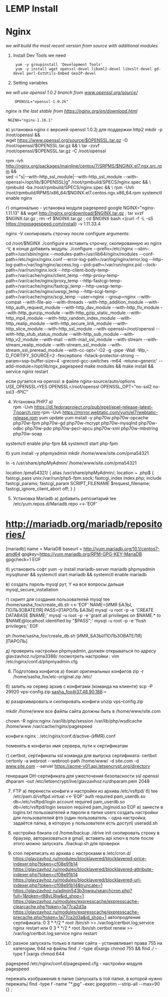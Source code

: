 LEMP Install
========================
# Nginx

*we will build the most recent version from source with additional modules*  

1. Install Dev Tools we need

		yum -y groupinstall 'Development Tools'
		yum -y install wget openssl-devel libxml2-devel libxslt-devel gd-devel perl-ExtUtils-Embed GeoIP-devel
		

 2. Setting variables  

*we will use openssl 1.0.2 branch from www.openssl.org/source/* 

		OPENSSL="openssl-1.0.2k"
*nginx is the last stable from https://nginx.org/en/download.html* 
	
	 NGINX="nginx-1.16.1"
 
  
 в) установка nginx с версией openssl 1.0.2j для поддержки http2
 mkdir -p /root/openssl && \
 wget https://www.openssl.org/source/$OPENSSL.tar.gz -O /root/openssl/$OPENSSL.tar.gz && \
 tar -zxvf /root/openssl/$OPENSSL.tar.gz -C /root/openssl
   
 rpm -ivh http://nginx.org/packages/mainline/centos/7/SRPMS/$NGINX.el7.ngx.src.rpm && \
 sed -i "s|--with-http_ssl_module|--with-http_ssl_module --with-openssl=/opt/lib/$OPENSSL|g" /root/rpmbuild/SPECS/nginx.spec && \
 rpmbuild -ba /root/rpmbuild/SPECS/nginx.spec && \
 rpm -Uvh /root/rpmbuild/RPMS/x86_64/$NGINX.el7.centos.ngx.x86_64.rpm
 systemctl enable nginx
 
  
 
  
 г) опционально - установка модуля pagespeed google
 NGINX="nginx-1.11.13" && wget http://nginx.org/download/$NGINX.tar.gz ; tar xvzf $NGINX.tar.gz ; rm -rf $NGINX.tar.gz ; cd $NGINX
 bash <(curl -f -L -sS https://ngxpagespeed.com/install) -v 1.11.33.4
 
  
 nginx -V
 скопировать строчку после configure arguments:
  
 cd /root/$NGINX
 ./configure и вставить строчку, скопированную из nginx -V, в конце добавить модуль:
 ./configure --prefix=/etc/nginx --sbin-path=/usr/sbin/nginx --modules-path=/usr/lib64/nginx/modules --conf-path=/etc/nginx/nginx.conf --error-log-path=/var/log/nginx/error.log --http-log-path=/var/log/nginx/access.log --pid-path=/var/run/nginx.pid --lock-path=/var/run/nginx.lock --http-client-body-temp-path=/var/cache/nginx/client_temp --http-proxy-temp-path=/var/cache/nginx/proxy_temp --http-fastcgi-temp-path=/var/cache/nginx/fastcgi_temp --http-uwsgi-temp-path=/var/cache/nginx/uwsgi_temp --http-scgi-temp-path=/var/cache/nginx/scgi_temp --user=nginx --group=nginx --with-compat --with-file-aio --with-threads --with-http_addition_module --with-http_auth_request_module --with-http_dav_module --with-http_flv_module --with-http_gunzip_module --with-http_gzip_static_module --with-http_mp4_module --with-http_random_index_module --with-http_realip_module --with-http_secure_link_module --with-http_slice_module --with-http_ssl_module --with-openssl=/root/openssl --with-http_stub_status_module --with-http_sub_module --with-http_v2_module --with-mail --with-mail_ssl_module --with-stream --with-stream_realip_module --with-stream_ssl_module --with-stream_ssl_preread_module --with-cc-opt='-O2 -g -pipe -Wall -Wp,-D_FORTIFY_SOURCE=2 -fexceptions -fstack-protector-strong --param=ssp-buffer-size=4 -grecord-gcc-switches -m64 -mtune=generic' --add-module=/opt/lib/ngx_pagespeed
 make modules && make install && service nginx restart  
 
  
 если ругается на openssl:
 в файле nginx-source/auto/options
 USE_OPENSSL=YES OPENSSL=/root/openssl OPENSSL_OPT="no-ssl2 no-ssl3 -fPIC"
 
  
 
  
 4) Установка PHP7
 а)  
 rpm -Uvh https://dl.fedoraproject.org/pub/epel/epel-release-latest-7.noarch.rpm
 rpm -Uvh https://mirror.webtatic.com/yum/el7/webtatic-release.rpm
 yum update
 yum install -y php70w php70w-opcache php70w-fpm php70w-gd php70w-mcrypt php70w-mysqlnd php70w-odbc php70w-pdo php70w-pecl-apcu php70w-xml php70w-mbstring  php70w-soap  
 
  
 systemctl enable php-fpm && systemctl start php-fpm
 
  
 б)
 yum install -y phpmyadmin
 mkdir /home/www/site.com/pma54321
 
  
 ln -s /usr/share/phpMyAdmin/ /home/www/site.com/pma54321
 
  
 location /pma54321/ {
         alias /usr/share/phpMyAdmin/;
         location ~ \.php$ {
                 fastcgi_pass unix:/var/run/php5-fpm.sock;
                 fastcgi_index index.php;
                 include fastcgi_params;
                 fastcgi_param SCRIPT_FILENAME $request_filename;
                 fastcgi_ignore_client_abort off;
                 }
 }
 
  
 5) Установка Mariadb
 а) добавить репозитарий
 tee /etc/yum.repos.d/Mariadb.repo <<-'EOF'
 # http://mariadb.org/mariadb/repositories/
 [mariadb]
 name = MariaDB
 baseurl = http://yum.mariadb.org/10.1/centos7-amd64
 gpgkey=https://yum.mariadb.org/RPM-GPG-KEY-MariaDB
 gpgcheck=1
 EOF
 
  
 б) установить софт
 yum -y install mariadb-server mariadb phpmyadmin mysqltuner &&
 systemctl start mariadb &&
 systemctl enable mariadb
 
  
 в) создать пароль mysql рут, Y на все вопросы дальше
 mysql_secure_installation  
 
  
 г) скрипт для создания пользователей mysql
 tee /home/sasha_fox/create_db.sh <<-'EOF'
 NAME=[ИМЯ БАЗЫ, ПОЛЬЗОВАТЕЛЯ]
 PASS=[ПАРОЛЬ БАЗЫ]
 mysql -u root -p -e 'CREATE DATABASE $NAME;'
 mysql -u root -p -e 'grant all privileges on $NAME.* to $NAME@localhost identified by "$PASS";'
 mysql -u root -p -e 'flush privileges;'
 EOF
 
  
 
  
 sh /home/sasha_fox/create_db.sh [ИМЯ_БАЗЫ/ПОЛЬЗОВАТЕЛЯ] [ПАРОЛЬ]
 
  
 д) проверить настройки phpmyadmin, должен открываться по адресу glavzavhoz.ru/pma3388/
 посмотреть настройки : vim /etc/nginx/conf.d/phpmyadmin.cfg
 
  
 
  
 6) Подготовка конфигов
 а) бэкап оригинальных конфигов
 zip -r /home/sasha_fox/etc-original.zip /etc/
 
  
 б) залить на сервер архив с конфигами (команда на клиенте)
 scp -P 29920 vps-config.zip sasha_fox@37.48.90.188:~
 
  
 в) разархивировать и скопировать конфиги
 unzip vps-config.zip
 
  
 mkdir /home/www
 все файлы сайта должны быть в /home/www/site.com
 
  
 chown -R nginx:nginx /var/lib/php/session /var/lib/php/wsdlcache /home/www /var/cache/nginx/pagespeed
 
  
 конфиги nginx : /etc/nginx/conf.d/active-{ИМЯ}.conf
 
  
 поменять в конфигах имя сервера, пути к сертификатам
 
  
 г) certbot, сертификаты ssl
 команда для выпуска сертификата:
 certbot certonly -a webroot --webroot-path /home/www/ -d site.com -d www.site.com --server https://acme-v01.api.letsencrypt.org/directory
 
  
 генерация DH-сертификата для ужесточения безопасности ssl
 openssl dhparam -out /etc/letsencrypt/live/glavzavhoz.ru/dhparam.pem 2048
 
  
 7) FTP
 а) перенести конфиги и настройки из архива /etc/vsftpd/
 б)
 tee /etc/pam.d/vsftpd.virtual <<-'EOF'
 auth required pam_userdb.so db=/etc/vsftpd/login
 account required pam_userdb.so db=/etc/vsftpd/login
 session required pam_loginuid.so
 EOF
 в) занести в logins.txt пользователей и пароли
 в папке users создать настройки для пользователей фтп (один пользователь - одна настройка, задаётся папка, в которую у пользователя есть доступ)
 useradd.sh
 
  
 8) настройка бэкапа
 cd /home/backup
 ./drive init
 скопировать строку в браузер, авторизоваться в gmail, вставить api ключ в поле
 после этого можно запускать ./backup.sh для проверки
 
  
 9) cron
 переписать из архива с настроками в /etc/cron.d/
 https://glavzavhoz.ru/modules/blocklayered/blocklayered-price-indexer.php?token=cf08e91b14  
 https://glavzavhoz.ru/modules/blocklayered/blocklayered-attribute-indexer.php?token=cf08e91b14
 https://glavzavhoz.ru/modules/blocklayered/blocklayered-url-indexer.php?token=cf08e91b14&truncate=1
 https://glavzavhoz.ru/admin543b3nwqu/searchcron.php?full=1&token=t88vLRiw&id_shop=1
 https://glavzavhoz.ru/modules/expresscache/expresscache-clearcache.php?token=1a77ca2d3a
 https://glavzavhoz.ru/modules/expresscache/expresscache-precache.php?token=1a77ca2d3a&id_shop=1
 автопродление сертификата:
 0 3 * */2 * root /bin/sh  >> /var/log/certbot.log;service nginx restart
 или 0 3 * */2 * root /bin/sh certbot renew >> /var/log/certbot.log;service nginx restart
 
  
 10) разное
 запускать только в папке сайта - устанавливает права 755 на категории, 644 на файлы
 find ./ -type d|xargs chmod 755 && find ./ -type f |xargs chmod 644
 
  
 pagespeed
 /etc/nginx/conf.d/pagespeed.cfg - настройки модуля pagespeed
 
  
 пережать изображения в папке (запускать в той папке, в которой нужно пережать)
 find -type f -name "*.jpg" -exec jpegoptim --strip-all --max=90 {} \;
 
 
